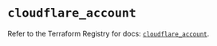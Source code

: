 # `cloudflare_account`

Refer to the Terraform Registry for docs: [`cloudflare_account`](https://registry.terraform.io/providers/cloudflare/cloudflare/4.41.0/docs/resources/account).
